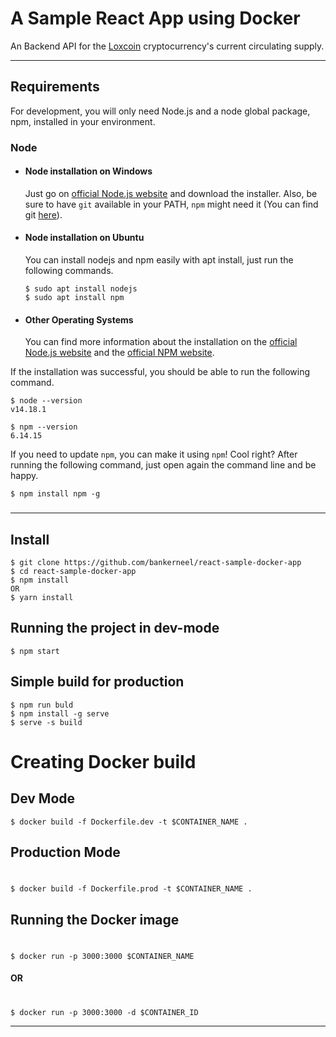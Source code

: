 # A Sample React App using Docker

An Backend API for the [Loxcoin](https://loxcoin.io) cryptocurrency's current circulating supply.

---

## Requirements

For development, you will only need Node.js and a node global package, npm, installed in your environment.

### Node

- #### Node installation on Windows

  Just go on [official Node.js website](https://nodejs.org/) and download the installer.
  Also, be sure to have `git` available in your PATH, `npm` might need it (You can find git [here](https://git-scm.com/)).

- #### Node installation on Ubuntu

  You can install nodejs and npm easily with apt install, just run the following commands.

      $ sudo apt install nodejs
      $ sudo apt install npm

- #### Other Operating Systems
  You can find more information about the installation on the [official Node.js website](https://nodejs.org/) and the [official NPM website](https://npmjs.org/).

If the installation was successful, you should be able to run the following command.

    $ node --version
    v14.18.1

    $ npm --version
    6.14.15

If you need to update `npm`, you can make it using `npm`! Cool right? After running the following command, just open again the command line and be happy.

    $ npm install npm -g

###

---

## Install

    $ git clone https://github.com/bankerneel/react-sample-docker-app
    $ cd react-sample-docker-app
    $ npm install
    OR
    $ yarn install

## Running the project in dev-mode

    $ npm start

## Simple build for production

    $ npm run buld
    $ npm install -g serve
    $ serve -s build

#

# Creating Docker build

## Dev Mode

    $ docker build -f Dockerfile.dev -t $CONTAINER_NAME .

## Production Mode

#

    $ docker build -f Dockerfile.prod -t $CONTAINER_NAME .

## Running the Docker image

#

    $ docker run -p 3000:3000 $CONTAINER_NAME

#### OR

#

    $ docker run -p 3000:3000 -d $CONTAINER_ID

---
